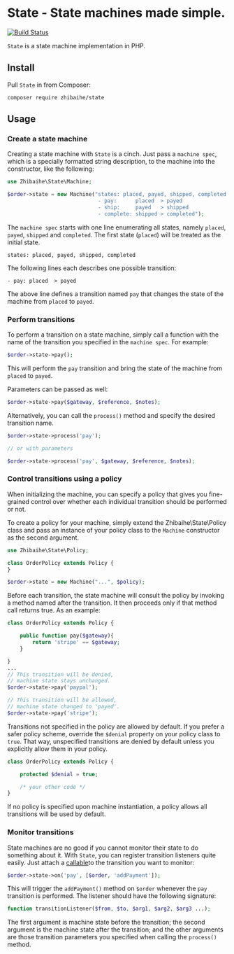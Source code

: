 # State - State machines made simple.

[![Build Status](https://travis-ci.org/zhibaihe/state.svg?branch=master)](https://travis-ci.org/zhibaihe/state)

`State` is a state machine implementation in PHP.

## Install

Pull `State` in from Composer:

``` shell
composer require zhibaihe/state
```

## Usage

### Create a state machine

Creating a state machine with `State` is a cinch. Just pass a `machine spec`, which
is a specially formatted string description, to the machine into the constructor,
like the following:

``` php
use Zhibaihe\State\Machine;

$order->state = new Machine("states: placed, payed, shipped, completed
							 - pay:      placed  > payed
							 - ship:     payed   > shipped
							 - complete: shipped > completed");
```

The `machine spec` starts with one line enumerating all states, namely `placed`,
`payed`, `shipped` and `completed`. The first state (`placed`) will be treated
as the initial state.

```
states: placed, payed, shipped, completed
```

The following lines each describes one possible transition:

```
- pay: placed  > payed
```

The above line defines a transition named `pay` that changes the state of the machine
from `placed` to `payed`.

### Perform transitions

To perform a transition on a state machine, simply call a function with the name of the
transition you specified in the `machine spec`. For example:

``` php
$order->state->pay();
```

This will perform the `pay` transition and bring the state of the machine from `placed`
to `payed`.

Parameters can be passed as well:

``` php
$order->state->pay($gateway, $reference, $notes);
```

Alternatively, you can call the `process()` method and specify the desired transition
name.

``` php
$order->state->process('pay');

// or with parameters

$order->state->process('pay', $gateway, $reference, $notes);
```

### Control transitions using a policy

When initializing the machine, you can specify a policy that gives you fine-grained
control over whether each individual transition should be performed or not.

To create a policy for your machine, simply extend the Zhibaihe\State\Policy class
and pass an instance of your policy class to the `Machine` constructor as the second
argument.

``` php
use Zhibaihe\State\Policy;

class OrderPolicy extends Policy {
}

$order->state = new Machine("...", $policy);
```

Before each transition, the state machine will consult the policy by invoking a method
named after the transition. It then proceeds only if that method call returns true.
As an example:

``` php
class OrderPolicy extends Policy {

    public function pay($gateway){
        return 'stripe' == $gateway;
    }

}
...
// This transition will be denied,
// machine state stays unchanged.
$order->state->pay('paypal');

// This transition will be allowed,
// machine state changed to 'payed'.
$order->state->pay('stripe');
```

Transitions not specified in the policy are allowed by default.
If you prefer a safer policy scheme, override the `$denial` property on
your policy class to `true`. That way, unspecified transitions are denied
by default unless you explicitly allow them in your policy.

``` php
class OrderPolicy extends Policy {

    protected $denial = true;

    /* your other code */
}
```

If no policy is specified upon machine instantiation, a policy allows
all transitions will be used by default.

### Monitor transitions

State machines are no good if you cannot monitor their state to do something about it.
With `State`, you can register transition listeners quite easily. Just attach a
[callable](http://php.net/manual/en/language.types.callable.php)to the transition
you want to monitor:

``` php
$order->state->on('pay', [$order, 'addPayment']);
```

This will trigger the `addPayment()` method on `$order` whenever the `pay` transition is
performed. The listener should have the following signature:

``` php
function transitionListener($from, $to, $arg1, $arg2, $arg3 ...);
```

The first argument is machine state before the transition; the second argument
is the machine state after the transition; and the other arguments are those
transition parameters you specified when calling the `process()` method.

